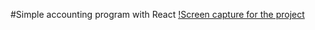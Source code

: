 

#Simple accounting program with React
[!Screen capture for the project ]("public/Screen_capture.jpg")